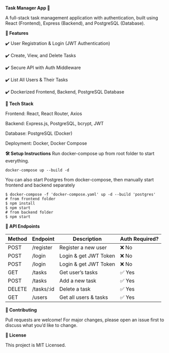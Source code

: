 **Task Manager App 📝**

A full-stack task management application with authentication, built using React (Frontend), Express (Backend), and PostgreSQL (Database).

  

**📌 Features**

✔️ User Registration & Login (JWT Authentication)

✔️ Create, View, and Delete Tasks

✔️ Secure API with Auth Middleware

✔️ List All Users & Their Tasks 

✔️ Dockerized Frontend, Backend, PostgreSQL Database

  

**🚀 Tech Stack**

Frontend: React, React Router, Axios

Backend: Express.js, PostgreSQL, bcrypt, JWT

Database: PostgreSQL (Docker)

Deployment: Docker, Docker Compose

**🛠️ Setup Instructions**
Run docker-compose up from root folder to start everything.

    docker-compose up --build -d
You can also start Postgres from docker-compose, then manually start frontend and backend separately

    $ docker-compose -f 'docker-compose.yaml' up -d --build 'postgres' 
    # from frontend folder
    $ npm install
    $ npm start
    # from backend folder
    $ npm start

**🔌 API Endpoints**

|  Method| Endpoint | Description| Auth Required?
|--|--|--|--|
| POST | /register  |  Register a new user|  ❌ No|
|POST |/login | Login & get JWT Token| ❌ No
|POST |/login |Login & get JWT Token |❌ No
|GET |/tasks |Get user’s tasks |✅ Yes
|POST |/tasks |Add a new task |✅ Yes
|DELETE |/tasks/:id| Delete a task |✅ Yes
|GET |/users |Get all users & tasks |✅ Yes


  

**🤝 Contributing**

Pull requests are welcome! For major changes, please open an issue first to discuss what you’d like to change.

  

**📝 License**

This project is MIT Licensed.